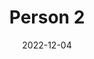 ---
title: "Person 2"
img: people/profile.webp
collection: people
date: 2022-12-04
type: Undergraduate
---